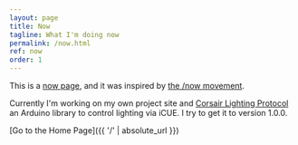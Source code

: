 ```yaml
---
layout: page
title: Now
tagline: What I'm doing now
permalink: /now.html
ref: now
order: 1
---
```


This is a [now page](https://nownownow.com/about), and it was inspired by [the /now movement](https://sivers.org/nowff).

Currently I'm working on my own project site and [Corsair Lighting Protocol](https://github.com/Legion2/CorsairLightingProtocol) an Arduino library to control lighting via iCUE.
I try to get it to version 1.0.0.

[Go to the Home Page]({{ '/' | absolute_url }})
